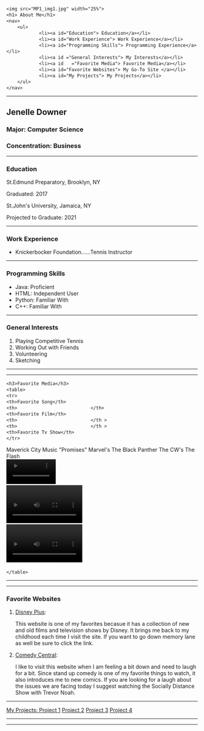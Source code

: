 <html>
<body>

	<img src="MP1_img1.jpg" width="25%">
	<h1> About Me</h1>
	<nav>
		<ul>
				<li><a id="Education"> Education</a></li>
				<li><a id="Work Experience"> Work Experience</a></li>
				<li><a id="Programming Skills"> Programming Experience</a></li>
				<li><a id ="General Interests"> My Interests</a></li>
				<li><a id	="Favorite Media"> Favorite Media</a></li>
				<li><a id="Favorite Websites"> My Go-To Site </a></li>
				<li><a id="My Projects"> My Projects</a></li>
		</ul>
	</nav>
<hr>
	<h2>Jenelle Downer</h2>
	<h3>Major: Computer Science</h3>
	<h3>Concentration: Business</h3>
<hr>
 	<h3>Education</h3>
	<p>St.Edmund Preparatory, Brooklyn, NY </p>
	<p> Graduated: 2017</p>
	<p> St.John's University, Jamaica, NY</p>
	<p> Projected to Graduate: 2021</p>
<hr>
	<h3>Work Experience</h3>
	<ul>
	<li>Knickerbocker Foundation......Tennis Instructor</li>
	</ul>
<hr>
	<h3>Programming Skills</h3>
	<ul>
	<li>Java: Proficient</li>
	<li>HTML: Independent User</li>
	<li>Python: Familiar With</li>
	<li>C++: Familiar With</li>
	</ul>
<hr>
	<h3>General Interests</h3>
	<ol>
	<li>Playing Competitive Tennis</li>
	<li>Working Out with Friends</li>
	<li>Volunteering</li>
	<li>Sketching</li>
	</ol>
<hr>
<hr>

	<h3>Favorite Media</h3>
	<table>
	<tr>
	<th>Favorite Song</th>
	<th>                           </th>
	<th>Favorite Film</th>
	<th>                           </th >
	<th>                           </th >
	<th>Favorite Tv Show</th>
	</tr>
<tr>
	<td>Maverick City Music "Promises"</td>
	<td>                           </td>
	<td> Marvel's The Black Panther</td>
 	<td>                           </td>
	<td>                           </td>
	<td> The CW's The Flash</td>
	</tr>
	<td> <div id="video_anchor">
	<video width="130" controls>
	<source src="vid4.mp4" type="video/mp4">
	Can't play video
</video>
<td>                           </td>
</div>
</td>
<td> <div id="video_anchor">
	<video width="200" controls>
	<source src="vid2.mp4" type="video/mp4">
	Can't play video
</video>
</div>
</td>
<td>                           </td>
<td>                           </td>
<td> <div id="video_anchor">
	<video width="200" controls>
	<source src="vid3.mp4" type="video/mp4">
	Can't play video
</video>
</div>
</td>


	</table>
<hr>
<hr>
<h3>Favorite Websites</h3>
 <form>
<span>
<ol>
 <li><a href ="http://www.disneyplus.com" target="_blank"> Disney Plus</a>: <p>This website is one of my favorites becasue it has a collection of new and old films and television shows by Disney. It brings me back to my childhood each time I visit the site. If you want to go down memory lane as well be sure to click the link.</p></li>
<li><a href ="http://www.comedycentral.com" target="_blank"> Comedy Central</a>: <p>I like to visit this website when I am feeling a bit down and need to laugh for a bit. Since stand up comedy is one of my favorite things to watch, it also introduces me to new comics. If you are looking for a laugh about the issues we are facing today I suggest watching the Socially Distance Show with Trevor Noah.</p></li>
</ol>
</span>
</form>
<hr>
<div class="project-menu">
	<a href="#">My Projects: </a>
	<a href="https://rkileaders.teachable.com/courses/764038/lectures/13897368" target="_blank"> Project 1</a>
	<a href="#"> Project 2</a>
	<a href="#"> Project 3</a>
	<a href="#"> Project 4</a>
</div>
<hr>
<hr>
</body>
</html>
